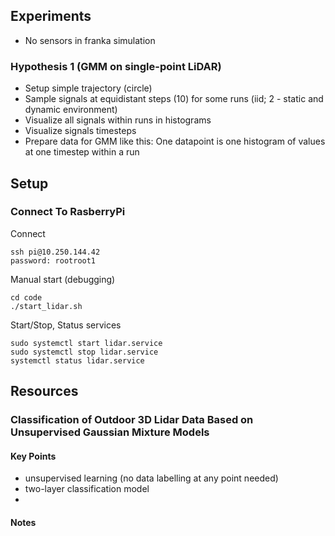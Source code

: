 ## Experiments

- No sensors in franka simulation

### Hypothesis 1 (GMM on single-point LiDAR)

- Setup simple trajectory (circle)
- Sample signals at equidistant steps (10) for some runs (iid; 2 - static and dynamic environment)
- Visualize all signals within runs in histograms
- Visualize signals timesteps
- Prepare data for GMM like this: One datapoint is one histogram of values at one timestep within a run


## Setup

### Connect To RasberryPi

Connect
```
ssh pi@10.250.144.42
password: rootroot1
```

Manual start (debugging)

```
cd code
./start_lidar.sh
```

Start/Stop, Status services
```
sudo systemctl start lidar.service
sudo systemctl stop lidar.service
systemctl status lidar.service
```

## Resources

### Classification of Outdoor 3D Lidar Data Based on Unsupervised Gaussian Mixture Models

#### Key Points
- unsupervised learning (no data labelling at any point needed)
- two-layer classification model
- 

#### Notes
